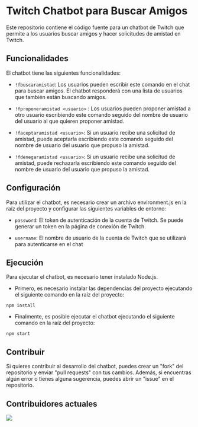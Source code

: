 # Twitch Chatbot para Buscar Amigos
Este repositorio contiene el código fuente para un chatbot de Twitch que permite a los usuarios buscar amigos y hacer solicitudes de amistad en Twitch.

## Funcionalidades
El chatbot tiene las siguientes funcionalidades:

* `!fbuscaramistad`: Los usuarios pueden escribir este comando en el chat para buscar amigos. El chatbot responderá con una lista de usuarios que también están buscando amigos.

* `!fproponeramistad <usuario>` : Los usuarios pueden proponer amistad a otro usuario escribiendo este comando seguido del nombre de usuario del usuario al que quieren proponer amistad.

* `!faceptaramistad <usuario>`: Si un usuario recibe una solicitud de amistad, puede aceptarla escribiendo este comando seguido del nombre de usuario del usuario que propuso la amistad.

* `!fdenegaramistad <usuario>`: Si un usuario recibe una solicitud de amistad, puede rechazarla escribiendo este comando seguido del nombre de usuario del usuario que propuso la amistad.

## Configuración
Para utilizar el chatbot, es necesario crear un archivo environment.js en la raíz del proyecto y configurar las siguientes variables de entorno:

* `password`: El token de autenticación de la cuenta de Twitch. Se puede generar un token en la página de conexión de Twitch.
    
* `username`: El nombre de usuario de la cuenta de Twitch que se utilizará para autenticarse en el chat

## Ejecución
Para ejecutar el chatbot, es necesario tener instalado Node.js.

* Primero, es necesario instalar las dependencias del proyecto ejecutando el siguiente comando en la raíz del proyecto:

``` npm install ```

* Finalmente, es posible ejecutar el chatbot ejecutando el siguiente comando en la raíz del proyecto:

``` npm start ```

## Contribuir

Si quieres contribuir al desarrollo del chatbot, puedes crear un "fork" del repositorio y enviar "pull requests" con tus cambios. Además, si encuentras algún error o tienes alguna sugerencia, puedes abrir un "issue" en el repositorio.

## Contribuidores actuales

<a href = "https://github.com/Xilerth/make-friends-twitch/contributors">
  <img src = "https://contrib.rocks/image?repo=xilerth/make-friends-twitch"/>
</a>


